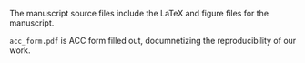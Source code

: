 
The manuscript source files include the LaTeX and figure files for the manuscript.

`acc_form.pdf` is ACC form filled out, documnetizing the reproducibility of our work.
